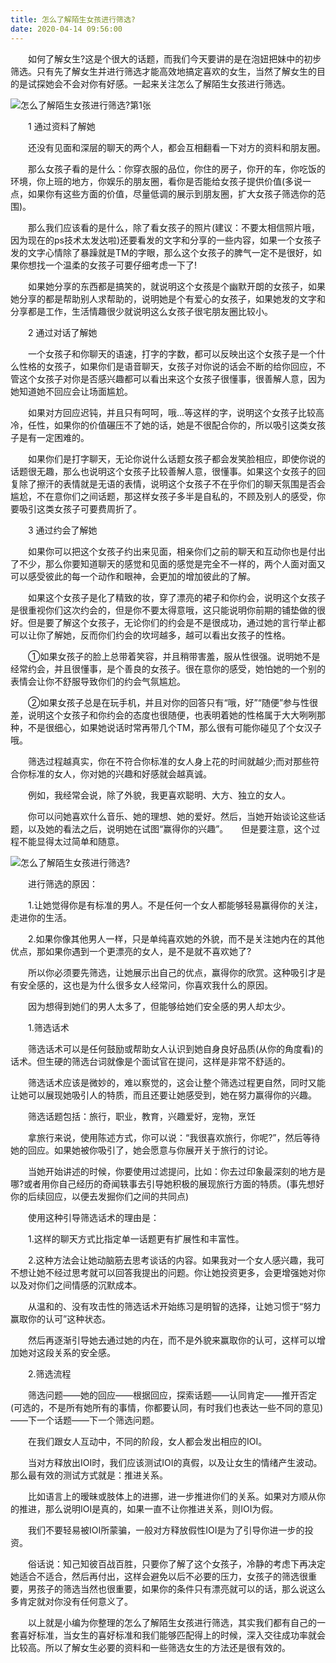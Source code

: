 ```yaml
---
title: 怎么了解陌生女孩进行筛选?
date: 2020-04-14 09:56:00
---
```




　　如何了解女生?这是个很大的话题，而我们今天要讲的是在泡妞把妹中的初步筛选。只有先了解女生并进行筛选才能高效地搞定喜欢的女生，当然了解女生的目的是试探她会不会对你有好感。一起来关注怎么了解陌生女孩进行筛选。

![怎么了解陌生女孩进行筛选?第1张](/img/344df96f9e531e8028d7f6450c6fd1ca.jpg)

　　1 通过资料了解她

　　还没有见面和深层的聊天的两个人，都会互相翻看一下对方的资料和朋友圈。

　　那么女孩子看的是什么：你穿衣服的品位，你住的房子，你开的车，你吃饭的环境，你上班的地方，你娱乐的朋友圈，看你是否能给女孩子提供价值(多说一点，如果你有这些方面的价值，尽量低调的展示到朋友圈，扩大女孩子筛选你的范围)。

　　那么我们应该看的是什么，除了看女孩子的照片(建议：不要太相信照片哦，因为现在的ps技术太发达啦)还要看发的文字和分享的一些内容，如果一个女孩子发的文字心情除了暴躁就是TM的字眼，那么这个女孩子的脾气一定不是很好，如果你想找一个温柔的女孩子可要仔细考虑一下了!

　　如果她分享的东西都是搞笑的，就说明这个女孩是个幽默开朗的女孩子，如果她分享的都是帮助别人求帮助的，说明她是个有爱心的女孩子，如果她发的文字和分享都是工作，生活情趣很少就说明这么女孩子很宅朋友圈比较小。

　　2 通过对话了解她

　　一个女孩子和你聊天的语速，打字的字数，都可以反映出这个女孩子是一个什么性格的女孩子，如果你们是语音聊天，女孩子对你说的话会不断的给你回应，不管这个女孩子对你是否感兴趣都可以看出来这个女孩子很懂事，很善解人意，因为她知道她不回应会让场面尴尬。

　　如果对方回应迟钝，并且只有呵呵，哦...等这样的字，说明这个女孩子比较高冷，任性，如果你的价值碾压不了她的话，她是不很配合你的，所以吸引这类女孩子是有一定困难的。

　　如果你们是打字聊天，无论你说什么话题女孩子都会发笑脸相应，即使你说的话题很无趣，那么也说明这个女孩子比较善解人意，很懂事。如果这个女孩子的回复除了擦汗的表情就是无语的表情，说明这个女孩子不在乎你们的聊天氛围是否会尴尬，不在意你们之间话题，那这样女孩子多半是自私的，不顾及别人的感受，你要吸引这类女孩子可要费周折了。

　　3 通过约会了解她

　　如果你可以把这个女孩子约出来见面，相亲你们之前的聊天和互动你也是付出了不少，那么你要知道聊天的感觉和见面的感觉是完全不一样的，两个人面对面又可以感受彼此的每一个动作和眼神，会更加的增加彼此的了解。

　　如果这个女孩子是化了精致的妆，穿了漂亮的裙子和你约会，说明这个女孩子是很重视你们这次约会的，但是你不要太得意哦，这只能说明你前期的铺垫做的很好。但是要了解这个女孩子，无论你们的约会是不是很成功，通过她的言行举止都可以让你了解她，反而你们约会的坎坷越多，越可以看出女孩子的性格。

　　①如果女孩子的脸上总带着笑容，并且稍带害羞，服从性很强。说明她不是经常约会，并且很懂事，是个善良的女孩子。很在意你的感受，她怕她的一个别的表情会让你不舒服导致你们的约会气氛尴尬。

　　②如果女孩子总是在玩手机，并且对你的回答只有“哦，好”“随便”参与性很差，说明这个女孩子和你约会的态度也很随便，也表明着她的性格属于大大咧咧那种，不是很细心，如果她说话时常再带几个TM，那么很有可能你碰见了个女汉子哦。

　　筛选过程越真实，你在不符合你标准的女人身上花的时间就越少;而对那些符合你标准的女人，你对她的兴趣和好感就会越真诚。

　　例如，我经常会说，除了外貌，我更喜欢聪明、大方、独立的女人。

　　你可以问她喜欢什么音乐、她的理想、她的爱好。然后，当她开始谈论这些话题，以及她的看法之后，说明她在试图“赢得你的兴趣”。　　但是要注意，这个过程不能显得太过简单和随意。

![怎么了解陌生女孩进行筛选?](/img/2bfb3e99db2dbf79a92c97421aa83117.jpg)

　　进行筛选的原因：

　　1.让她觉得你是有标准的男人。不是任何一个女人都能够轻易赢得你的关注，走进你的生活。

　　2.如果你像其他男人一样，只是单纯喜欢她的外貌，而不是关注她内在的其他优点，那如果你遇到一个更漂亮的女人，是不是就不喜欢她了?

　　所以你必须要先筛选，让她展示出自己的优点，赢得你的欣赏。这种吸引才是有安全感的，这也是为什么很多女人经常问，你喜欢我什么的原因。

　　因为想得到她们的男人太多了，但能够给她们安全感的男人却太少。

　　1.筛选话术

　　筛选话术可以是任何鼓励或帮助女人认识到她自身良好品质(从你的角度看)的话术。但生硬的筛选台词就像是个面试官在提问，这样是非常不舒适的。

　　筛选话术应该是微妙的，难以察觉的，这会让整个筛选过程更自然，同时又能让她可以展现她吸引人的特质，而且还要让她感受到，她在努力赢得你的兴趣。

　　筛选话题包括：旅行，职业，教育，兴趣爱好，宠物，烹饪

　　拿旅行来说，使用陈述方式，你可以说：“我很喜欢旅行，你呢?”，然后等待她的回应。如果她被你吸引了，她会愿意与你展开关于旅行的讨论。

　　当她开始讲述的时候，你要使用过滤提问，比如：你去过印象最深刻的地方是哪?或者用你自己经历的奇闻轶事去引导她积极的展现旅行方面的特质。(事先想好你的后续回应，以便去发掘你们之间的共同点)

　　使用这种引导筛选话术的理由是：

　　1.这样的聊天方式比指定单一话题更有扩展性和丰富性。

　　2.这种方法会让她动脑筋去思考谈话的内容。如果我对一个女人感兴趣，我可不想让她不经过思考就可以回答我提出的问题。你让她投资更多，会更增强她对你以及对你们之间情感的沉默成本。

　　从温和的、没有攻击性的筛选话术开始练习是明智的选择，让她习惯于“努力赢取你的认可”这种状态。

　　然后再逐渐引导她去通过她的内在，而不是外貌来赢取你的认可，这样可以增加她对这段关系的安全感。

　　2.筛选流程

　　筛选问题——她的回应——根据回应，探索话题——认同肯定——推开否定(可选的，不是所有她所有的事情，你都要认同，有时我们也表达一些不同的意见)——下一个话题——下一个筛选问题。

　　在我们跟女人互动中，不同的阶段，女人都会发出相应的IOI。

　　当对方释放出IOI时，我们应该测试IOI的真假，以及让女生的情绪产生波动。那么最有效的测试方式就是：推进关系。

　　比如语言上的暧昧或肢体上的进挪，进一步推进你们的关系。如果对方顺从你的推进，那么说明IOI是真的，如果一直不让你推进关系，则IOI为假。

　　我们不要轻易被IOI所蒙骗，一般对方释放假性IOI是为了引导你进一步的投资。

　　俗话说：知己知彼百战百胜，只要你了解了这个女孩子，冷静的考虑下再决定她适合不适合，然后再付出，这样会避免以后不必要的压力，女孩子的筛选很重要，男孩子的筛选当然也很重要，如果你的条件只有漂亮就可以的话，那么说这么多肯定就对你没有任何意义了。

　　以上就是小编为你整理的怎么了解陌生女孩进行筛选，其实我们都有自己的一套喜好标准，当女生的喜好标准和我们能够匹配得上的时候，深入交往成功率就会比较高。所以了解女生必要的资料和一些筛选女生的方法还是很有效的。